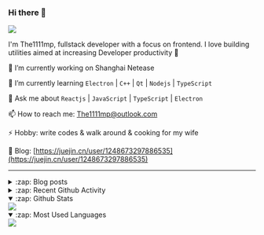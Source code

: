 ### Hi there 👋

![](https://komarev.com/ghpvc/?username=1111mp&color=green)

I'm The1111mp, fullstack developer with a focus on frontend. I love building utilities aimed at increasing Developer productivity 🙌

🔭 I’m currently working on Shanghai Netease

🌱 I’m currently learning `Electron` | `C++` | `Qt` | `Nodejs` | `TypeScript`

💬 Ask me about `Reactjs` | `JavaScript` | `TypeScript` | `Electron`

📫 How to reach me: <a href="mailto:The1111mp@outlook.com">The1111mp@outlook.com</a>

⚡ Hobby: write codes & walk around & cooking for my wife

📖 Blog: [https://juejin.cn/user/1248673297886535](https://juejin.cn/user/1248673297886535)

***

<details>
  <summary>:zap: Blog posts</summary>

  - [使用 nvm-desktop 轻松安装和管理多个 node 版本](https://juejin.cn/post/7267791228872179727)
  - [Electron 中集成 SQLite3 数据库的最佳实践](https://juejin.cn/post/7202807471881306172)
  - [从0开发IM，单聊群聊在线离线消息以及消息的已读未读功能](https://juejin.cn/post/7202583557751865401)
  - [Electron（网页）中实现接近微信消息发送体验的消息输入框及界面](https://juejin.cn/post/7252505446396575781)
  - [Qt中基于QWebEngineView和QWebChannel实现与web的交互](https://juejin.cn/post/7238423148555501629)
</details>

<details>
  <summary>:zap: Recent Github Activity</summary>

  <!--START_SECTION:activity-->
1. 🗣 Commented on [#21](https://github.com/1111mp/nvm-desktop/issues/21#issuecomment-1820117916) in [1111mp/nvm-desktop](https://github.com/1111mp/nvm-desktop)
2. 🗣 Commented on [#21](https://github.com/1111mp/nvm-desktop/issues/21#issuecomment-1820114269) in [1111mp/nvm-desktop](https://github.com/1111mp/nvm-desktop)
3. 🔒 Closed issue [#18](https://github.com/1111mp/nvm-desktop/issues/18) in [1111mp/nvm-desktop](https://github.com/1111mp/nvm-desktop)
4. 🔒 Closed issue [#15](https://github.com/1111mp/nvm-desktop/issues/15) in [1111mp/nvm-desktop](https://github.com/1111mp/nvm-desktop)
5. 🗣 Commented on [#15](https://github.com/1111mp/nvm-desktop/issues/15#issuecomment-1818505955) in [1111mp/nvm-desktop](https://github.com/1111mp/nvm-desktop)
6. 🗣 Commented on [#16](https://github.com/1111mp/nvm-desktop/issues/16#issuecomment-1818245092) in [1111mp/nvm-desktop](https://github.com/1111mp/nvm-desktop)
7. 🔒 Closed issue [#16](https://github.com/1111mp/nvm-desktop/issues/16) in [1111mp/nvm-desktop](https://github.com/1111mp/nvm-desktop)
8. 🗣 Commented on [#12](https://github.com/1111mp/nvm-desktop/issues/12#issuecomment-1818244630) in [1111mp/nvm-desktop](https://github.com/1111mp/nvm-desktop)
9. 🔒 Closed issue [#12](https://github.com/1111mp/nvm-desktop/issues/12) in [1111mp/nvm-desktop](https://github.com/1111mp/nvm-desktop)
10. 🗣 Commented on [#17](https://github.com/1111mp/nvm-desktop/issues/17#issuecomment-1818244184) in [1111mp/nvm-desktop](https://github.com/1111mp/nvm-desktop)
  <!--END_SECTION:activity-->
</details>

<details open>
  <summary>:zap: Github Stats</summary>

  <img align="center" src="https://github-readme-stats-sigma-five.vercel.app/api?username=1111mp&show_icons=true&hide_border=true&theme=gruvbox" />
</details>

<details open>
  <summary>:zap: Most Used Languages</summary>

  <img align="center" src="https://github-readme-stats-sigma-five.vercel.app/api/top-langs/?username=1111mp&layout=compact&show_icons=true&hide_border=true&theme=gruvbox" />
</details>


<!--
**1111mp/1111mp** is a ✨ _special_ ✨ repository because its `README.md` (this file) appears on your GitHub profile.

Here are some ideas to get you started:

- 🔭 I’m currently working on ...
- 🌱 I’m currently learning ...
- 👯 I’m looking to collaborate on ...
- 🤔 I’m looking for help with ...
- 💬 Ask me about ...
- 📫 How to reach me: ...
- 😄 Pronouns: ...
- ⚡ Fun fact: ...
-->
